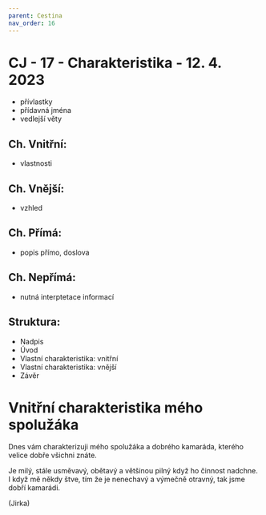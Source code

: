 ```yaml
---
parent: Cestina
nav_order: 16
---
```

# CJ - 17 - Charakteristika - 12. 4. 2023
- přívlastky
- přídavná jména
- vedlejší věty

## Ch. Vnitřní:
- vlastnosti
## Ch. Vnější:
- vzhled

## Ch. Přímá:
- popis přímo, doslova
## Ch. Nepřímá:
- nutná interptetace informací

## Struktura:
- Nadpis
- Úvod
- Vlastní charakteristika: vnitřní
- Vlastní charakteristika: vnější
- Závěr

# Vnitřní charakteristika mého spolužáka

Dnes vám charakterizuji mého spolužáka a dobrého kamaráda, kterého velice dobře všichni znáte. 

Je milý, stále usměvavý, obětavý a většinou pilný když ho činnost nadchne. I když mě někdy štve, tím že je nenechavý a výmečně otravný, tak jsme dobří kamarádi. 

(Jirka)